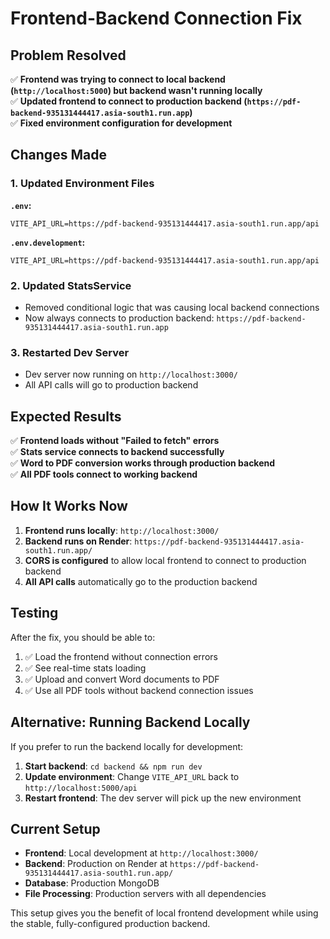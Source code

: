 # Frontend-Backend Connection Fix

## Problem Resolved

✅ **Frontend was trying to connect to local backend (`http://localhost:5000`) but backend wasn't running locally**  
✅ **Updated frontend to connect to production backend (`https://pdf-backend-935131444417.asia-south1.run.app`)**  
✅ **Fixed environment configuration for development**

## Changes Made

### 1. Updated Environment Files

**`.env`:**

```
VITE_API_URL=https://pdf-backend-935131444417.asia-south1.run.app/api
```

**`.env.development`:**

```
VITE_API_URL=https://pdf-backend-935131444417.asia-south1.run.app/api
```

### 2. Updated StatsService

- Removed conditional logic that was causing local backend connections
- Now always connects to production backend: `https://pdf-backend-935131444417.asia-south1.run.app`

### 3. Restarted Dev Server

- Dev server now running on `http://localhost:3000/`
- All API calls will go to production backend

## Expected Results

✅ **Frontend loads without "Failed to fetch" errors**  
✅ **Stats service connects to backend successfully**  
✅ **Word to PDF conversion works through production backend**  
✅ **All PDF tools connect to working backend**

## How It Works Now

1. **Frontend runs locally**: `http://localhost:3000/`
2. **Backend runs on Render**: `https://pdf-backend-935131444417.asia-south1.run.app/`
3. **CORS is configured** to allow local frontend to connect to production backend
4. **All API calls** automatically go to the production backend

## Testing

After the fix, you should be able to:

1. ✅ Load the frontend without connection errors
2. ✅ See real-time stats loading
3. ✅ Upload and convert Word documents to PDF
4. ✅ Use all PDF tools without backend connection issues

## Alternative: Running Backend Locally

If you prefer to run the backend locally for development:

1. **Start backend**: `cd backend && npm run dev`
2. **Update environment**: Change `VITE_API_URL` back to `http://localhost:5000/api`
3. **Restart frontend**: The dev server will pick up the new environment

## Current Setup

- **Frontend**: Local development at `http://localhost:3000/`
- **Backend**: Production on Render at `https://pdf-backend-935131444417.asia-south1.run.app/`
- **Database**: Production MongoDB
- **File Processing**: Production servers with all dependencies

This setup gives you the benefit of local frontend development while using the stable, fully-configured production backend.
